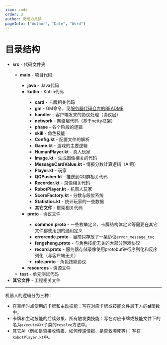 ```yaml
---
icon: code
order: 3
author: 奇葩の灵梦
pageInfo: ["Author", "Date", "Word"]
---
```


# 目录结构

- <HopeIcon icon="folder" /> **src** - 代码文件夹
  - <HopeIcon icon="folder" /> **main** - 项目代码
    - <HopeIcon icon="folder" /> **java** - Java代码
    - <HopeIcon icon="folder" /> **kotlin** - Kotlin代码
      - <HopeIcon icon="folder" /> **card** - 卡牌相关代码
      - <HopeIcon icon="folder" /> **gm** - GM命令，见[服务器代码仓库的README](https://github.com/CuteReimu/TheMessage?tab=readme-ov-file#%E5%85%B3%E4%BA%8Egm%E5%91%BD%E4%BB%A4)
      - <HopeIcon icon="folder" /> **handler** - 客户端发来的协议处理（协议层）
      - <HopeIcon icon="folder" /> **network** - 网络层代码（基于netty框架）
      - <HopeIcon icon="folder" /> **phase** - 各个阶段的逻辑
      - <HopeIcon icon="folder" /> **skill** - 角色技能
      - <HopeIcon icon="file" /> **Config.kt** - 配置文件的解析
      - <HopeIcon icon="file" /> **Game.kt** - 游戏的主要逻辑
      - <HopeIcon icon="file" /> **HumanPlayer.kt** - 真人玩家
      - <HopeIcon icon="file" /> **Image.kt** - 生成图像相关的代码
      - <HopeIcon icon="file" /> **MessageCardValue.kt** - 情报分数计算逻辑（AI用）
      - <HopeIcon icon="file" /> **Player.kt** - 玩家
      - <HopeIcon icon="file" /> **QQPusher.kt** - 推送到QQ群相关代码
      - <HopeIcon icon="file" /> **Recorder.kt** - 录像相关代码
      - <HopeIcon icon="file" /> **RobotPlayer.kt** - 机器人玩家
      - <HopeIcon icon="file" /> **ScoreFactory.kt** - 分数与段位系统
      - <HopeIcon icon="file" /> **Statistics.kt** - 统计玩家的一些数据
      - <HopeIcon icon="file" /> **其它文件** - 框架相关代码
    - <HopeIcon icon="folder" /> **proto** - 协议文件
      - <HopeIcon icon="file" /> **common.proto** - 一些枚举定义、卡牌结构体定义等需要在其它文件都使用到的通用定义
      - <HopeIcon icon="file" /> **errorcode.proto** - 目前只存放了一条协议`error_message_toc`
      - <HopeIcon icon="file" /> **fengsheng.proto** - 与角色技能无关的大部分游戏协议
      - <HopeIcon icon="file" /> **record.proto** - 服务器存储录像使用protobuf进行序列化和反序列化（与客户端无关）
      - <HopeIcon icon="file" /> **role.proto** - 角色技能协议
    - <HopeIcon icon="folder" /> **resources** - 资源文件
  - <HopeIcon icon="folder" /> **test** - 单元测试代码
- <HopeIcon icon="file" /> **其它文件** - 工程相关文件

---

机器人的逻辑分为三种：

- 在空闲时点使用的卡牌和主动技能：写在对应卡牌或技能文件最下方的**ai**函数中。
- 卡牌和主动技能的后续效果、所有触发类技能：写在对应卡牌或技能文件下的名为`executeXXX`子类的`resolve`方法中。
- 其它AI（例如是否接收情报、如何传递情报、是否救濒死等）：写在`RobotPlayer.kt`中。

  
